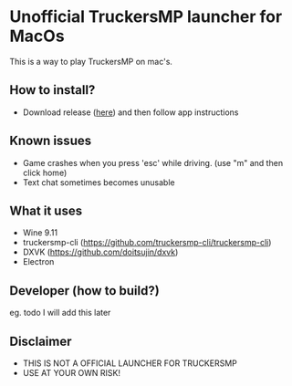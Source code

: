 # Unofficial TruckersMP launcher for MacOs
This is a way to play TruckersMP on mac's. 


## How to install?
- Download release ([here](https://github.com/matyash12/unofficial-truckersmp-macos-launcher/releases)) and then follow app instructions


## Known issues
- Game crashes when you press 'esc' while driving. (use "m" and then click home)
- Text chat sometimes becomes unusable

## What it uses
- Wine 9.11
- truckersmp-cli (https://github.com/truckersmp-cli/truckersmp-cli)
- DXVK (https://github.com/doitsujin/dxvk)
- Electron

## Developer (how to build?)
eg. todo I will add this later

## Disclaimer
- THIS IS NOT A OFFICIAL LAUNCHER FOR TRUCKERSMP
- USE AT YOUR OWN RISK!
